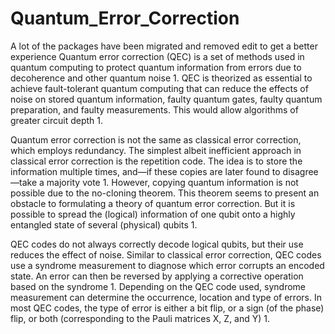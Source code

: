 # Quantum_Error_Correction

A lot of the packages have been migrated and removed edit to get a better experience
Quantum error correction (QEC) is a set of methods used in quantum computing to protect quantum information from errors due to decoherence and other quantum noise 1. 
QEC is theorized as essential to achieve fault-tolerant quantum computing that can reduce the effects of noise on stored quantum information, faulty quantum gates, faulty quantum preparation, and faulty measurements. 
This would allow algorithms of greater circuit depth 1.

Quantum error correction is not the same as classical error correction, which employs redundancy. The simplest albeit inefficient approach in classical error correction is the repetition code. The idea is to store the information multiple times, and—if these copies are later found to disagree—take a majority vote 1. However, copying quantum information is not possible due to the no-cloning theorem. 
This theorem seems to present an obstacle to formulating a theory of quantum error correction. But it is possible to spread the (logical) information of one qubit onto a highly entangled state of several (physical) qubits 1.

QEC codes do not always correctly decode logical qubits, but their use reduces the effect of noise. Similar to classical error correction, QEC codes use a syndrome measurement to diagnose which error corrupts an encoded state. 
An error can then be reversed by applying a corrective operation based on the syndrome 1. Depending on the QEC code used, syndrome measurement can determine the occurrence, location and type of errors. 
In most QEC codes, the type of error is either a bit flip, or a sign (of the phase) flip, or both (corresponding to the Pauli matrices X, Z, and Y) 1.
